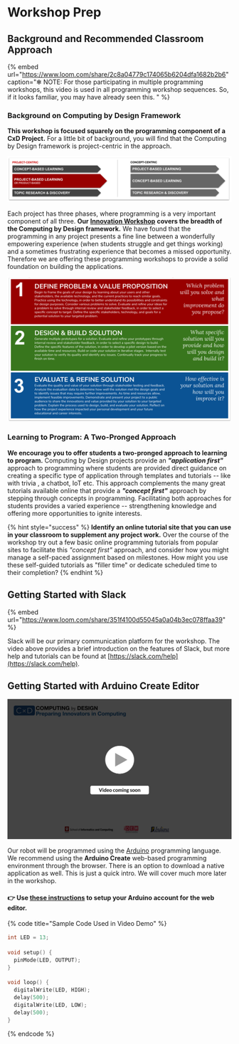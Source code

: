 # Workshop Prep

## Background and Recommended Classroom Approach

{% embed url="https://www.loom.com/share/2c8a04779c174065b6204dfa1682b2b6" caption="✻ NOTE: For those participating in multiple programming workshops, this video is used in all programming workshop sequences. So, if it looks familiar, you may have already seen this. " %}

### Background on Computing by Design Framework

**This workshop is focused squarely on the programming component of a CxD Project.** For a little bit of background, you will find that the Computing by Design framework is project-centric in the approach. 

![](../../.gitbook/assets/pblvs.png)

Each project has three phases, where programming is a very important component of all three. **Our** [**Innovation Workshop**](../../cxd-innovation-workshop/full-experience.md) **covers the breadth of the Computing by Design framework.** We have found that the programming in any project presents a fine line between a wonderfully empowering experience \(when students struggle and get things working\) and a sometimes frustrating experience that becomes a missed opportunity. Therefore we are offering these programming workshops to provide a solid foundation on building the applications.

![](../../.gitbook/assets/copy-of-project-phases.png)

### Learning to Program: A Two-Pronged Approach

**We encourage you to offer students a two-pronged approach to learning to program.** Computing by Design projects provide an _**"application first"**_ approach to programming where students are provided direct guidance on creating a specific type of application through templates and tutorials -- like with trivia , a chatbot, IoT etc. This approach complements the many great tutorials available online that provide a _**"concept first"**_ approach by stepping through concepts in programming. Facilitating both approaches for students provides a varied experience -- strengthening knowledge and offering more opportunities to ignite interests. 

{% hint style="success" %}
**Identify an online tutorial site that you can use in your classroom to supplement any project work.** Over the course of the workshop try out a few basic online programming tutorials from popular sites to facilitate this _"concept first"_ approach, and consider how you might manage a self-paced assignment based on milestones.  How might you use these self-guided tutorials as "filler time" or dedicate scheduled time to their completion?
{% endhint %}

## Getting Started with Slack

{% embed url="https://www.loom.com/share/351f4100d55045a0a04b3ec078ffaa39" %}

Slack will be our primary communication platform for the workshop. The video above provides a brief introduction on the features of Slack, but more help and tutorials can be found at [https://slack.com/help](https://slack.com/help).

## Getting Started with Arduino Create Editor

![](../../.gitbook/assets/vidcoming.png)

Our robot will be programmed using the [Arduino](https://www.arduino.cc/) programming language. We recommend using the **Arduino Create** web-based programming environment through the browser. There is an option to download a native application as well. This is just a quick intro. We will cover much more later in the workshop.

#### 👉 Use [these instructions](https://docs.idew.org/code-robotics/references/arduino-code-editor#arduino-create-web-editor) to setup your Arduino account for the web editor.

{% code title="Sample Code Used in Video Demo" %}
```cpp
int LED = 13;

void setup() {
  pinMode(LED, OUTPUT);
}

void loop() {
  digitalWrite(LED, HIGH);
  delay(500);
  digitalWrite(LED, LOW);
  delay(500);
}
```
{% endcode %}

